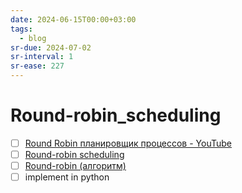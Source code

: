 ```yaml
---
date: 2024-06-15T00:00+03:00
tags:
  - blog
sr-due: 2024-07-02
sr-interval: 1
sr-ease: 227
---
```


# Round-robin_scheduling


- [ ] [Round Robin планировщик процессов - YouTube](https://www.youtube.com/watch?v=YC_wmTQ1HCs)
- [ ] [Round-robin scheduling](https://en.wikipedia.org/wiki/Round-robin_scheduling)
- [ ] [Round-robin (алгоритм)](https://ru.wikipedia.org/wiki/Round-robin_\(%D0%B0%D0%BB%D0%B3%D0%BE%D1%80%D0%B8%D1%82%D0%BC\))
- [ ] implement in python
